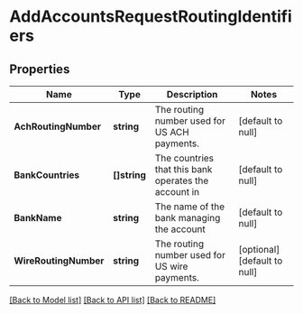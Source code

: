 # AddAccountsRequestRoutingIdentifiers

## Properties
Name | Type | Description | Notes
------------ | ------------- | ------------- | -------------
**AchRoutingNumber** | **string** | The routing number used for US ACH payments.  | [default to null]
**BankCountries** | **[]string** | The countries that this bank operates the account in | [default to null]
**BankName** | **string** | The name of the bank managing the account | [default to null]
**WireRoutingNumber** | **string** | The routing number used for US wire payments.  | [optional] [default to null]

[[Back to Model list]](../README.md#documentation-for-models) [[Back to API list]](../README.md#documentation-for-api-endpoints) [[Back to README]](../README.md)

